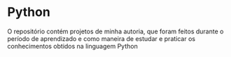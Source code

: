 # Python
O repositório contém projetos de minha autoria, que foram feitos durante o período de aprendizado e como maneira de estudar e praticar os conhecimentos obtidos na linguagem Python
